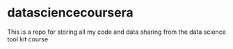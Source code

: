 datasciencecoursera
===================

This is a repo for storing all my code and data sharing from the data science tool kit course
